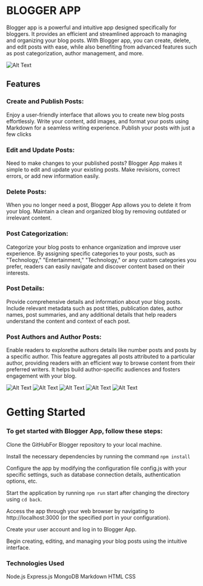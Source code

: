 # BLOGGER APP
Blogger app is a powerful and intuitive app designed specifically for bloggers. It provides an efficient and streamlined approach to managing and organizing your blog posts. With Blogger app, you can create, delete, and edit posts with ease, while also benefiting from advanced features such as post categorization, author management, and more.

![Alt Text](https://i.imgur.com/MXEX8VW.png)

## Features
### Create and Publish Posts: 
Enjoy a user-friendly interface that allows you to create new blog posts effortlessly. Write your content, add images, and format your posts using Markdown for a seamless writing experience. Publish your posts with just a few clicks
### Edit and Update Posts:
Need to make changes to your published posts? Blogger App makes it simple to edit and update your existing posts. Make revisions, correct errors, or add new information easily.
### Delete Posts: 
When you no longer need a post, Blogger App allows you to delete it from your blog. Maintain a clean and organized blog by removing outdated or irrelevant content.
###  Post Categorization:
Categorize your blog posts to enhance organization and improve user experience. By assigning specific categories to your posts, such as "Technology," "Entertainment," "Technology," or any custom categories you prefer, readers can easily navigate and discover content based on their interests.
### Post Details:
Provide comprehensive details and information about your blog posts. Include relevant metadata such as post titles, publication dates, author names, post summaries, and any additional details that help readers understand the content and context of each post.
###  Post Authors and Author Posts:
Enable readers to explorethe authors details like number posts and  posts  by a specific author. This feature aggregates all posts attributed to a particular author, providing readers with an efficient way to browse content from their preferred writers. It helps build author-specific audiences and fosters engagement with your blog.


![Alt Text](https://i.imgur.com/H5VV5pu.png)
![Alt Text](https://i.imgur.com/el6wp8K.png)
![Alt Text](https://i.imgur.com/zYo9Onf.png)
![Alt Text](https://i.imgur.com/a1qdZAi.png)
![Alt Text](https://i.imgur.com/5uHWdPu.png)


# Getting Started
### To get started with  Blogger App, follow these steps:

Clone the GitHubFor Blogger repository to your local machine.

Install the necessary dependencies by running the command `npm install`

Configure the app by modifying the configuration file config.js with your specific settings, such as database connection details, authentication options, etc.

Start the application by running  `npm run` start after changing the directory using `cd back`.

Access the app through your web browser by navigating to http://localhost:3000 (or the specified port in your configuration).

Create your user account and log in to Blogger App.

Begin creating, editing, and managing your blog posts using the intuitive interface.

### Technologies Used
Node.js
Express.js
MongoDB
Markdown
HTML
CSS

